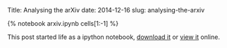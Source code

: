 Title: Analysing the arXiv
date: 2014-12-16
slug: analysing-the-arxiv

{% notebook arxiv.ipynb cells[1:-1] %}

This post started life as a ipython notebook,
[download it](/downloads/notebooks/arXiv.ipynb)
or
[view it](http://nbviewer.ipython.org/url/betatim.github.io//downloads/notebooks/arXiv.ipynb) online.
